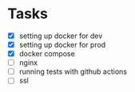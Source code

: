 # Tasks

- [x] setting up docker for dev
- [x] setting up docker for prod
- [x] docker compose
- [ ] nginx
- [ ] running tests with github actions
- [ ] ssl
